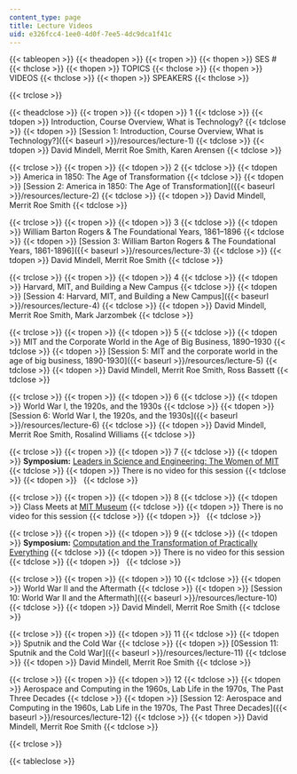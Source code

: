 ```yaml
---
content_type: page
title: Lecture Videos
uid: e326fcc4-1ee0-4d0f-7ee5-4dc9dca1f41c
---
```


{{< tableopen >}}
{{< theadopen >}}
{{< tropen >}}
{{< thopen >}}
SES #
{{< thclose >}}
{{< thopen >}}
TOPICS
{{< thclose >}}
{{< thopen >}}
VIDEOS
{{< thclose >}}
{{< thopen >}}
SPEAKERS
{{< thclose >}}

{{< trclose >}}

{{< theadclose >}}
{{< tropen >}}
{{< tdopen >}}
1
{{< tdclose >}}
{{< tdopen >}}
Introduction, Course Overview, What is Technology?
{{< tdclose >}}
{{< tdopen >}}
[Session 1: Introduction, Course Overview, What is Technology?]({{< baseurl >}}/resources/lecture-1)
{{< tdclose >}}
{{< tdopen >}}
David Mindell, Merrit Roe Smith, Karen Arensen
{{< tdclose >}}

{{< trclose >}}
{{< tropen >}}
{{< tdopen >}}
2
{{< tdclose >}}
{{< tdopen >}}
America in 1850: The Age of Transformation
{{< tdclose >}}
{{< tdopen >}}
[Session 2: America in 1850: The Age of Transformation]({{< baseurl >}}/resources/lecture-2)
{{< tdclose >}}
{{< tdopen >}}
David Mindell, Merrit Roe Smith
{{< tdclose >}}

{{< trclose >}}
{{< tropen >}}
{{< tdopen >}}
3
{{< tdclose >}}
{{< tdopen >}}
William Barton Rogers & The Foundational Years, 1861–1896
{{< tdclose >}}
{{< tdopen >}}
[Session 3: William Barton Rogers & The Foundational Years, 1861-1896]({{< baseurl >}}/resources/lecture-3)
{{< tdclose >}}
{{< tdopen >}}
David Mindell, Merrit Roe Smith
{{< tdclose >}}

{{< trclose >}}
{{< tropen >}}
{{< tdopen >}}
4
{{< tdclose >}}
{{< tdopen >}}
Harvard, MIT, and Building a New Campus
{{< tdclose >}}
{{< tdopen >}}
[Session 4: Harvard, MIT, and Building a New Campus]({{< baseurl >}}/resources/lecture-4)
{{< tdclose >}}
{{< tdopen >}}
David Mindell, Merrit Roe Smith, Mark Jarzombek
{{< tdclose >}}

{{< trclose >}}
{{< tropen >}}
{{< tdopen >}}
5
{{< tdclose >}}
{{< tdopen >}}
MIT and the Corporate World in the Age of Big Business, 1890–1930
{{< tdclose >}}
{{< tdopen >}}
[Session 5: MIT and the corporate world in the age of big business, 1890-1930]({{< baseurl >}}/resources/lecture-5)
{{< tdclose >}}
{{< tdopen >}}
David Mindell, Merrit Roe Smith, Ross Bassett
{{< tdclose >}}

{{< trclose >}}
{{< tropen >}}
{{< tdopen >}}
6
{{< tdclose >}}
{{< tdopen >}}
World War I, the 1920s, and the 1930s
{{< tdclose >}}
{{< tdopen >}}
[Session 6: World War I, the 1920s, and the 1930s]({{< baseurl >}}/resources/lecture-6)
{{< tdclose >}}
{{< tdopen >}}
David Mindell, Merrit Roe Smith, Rosalind Williams
{{< tdclose >}}

{{< trclose >}}
{{< tropen >}}
{{< tdopen >}}
7
{{< tdclose >}}
{{< tdopen >}}
**Symposium:** [Leaders in Science and Engineering: The Women of MIT](http://mit150.mit.edu/symposia/leaders-science-engineering.html)
{{< tdclose >}}
{{< tdopen >}}
There is no video for this session
{{< tdclose >}}
{{< tdopen >}}
 
{{< tdclose >}}

{{< trclose >}}
{{< tropen >}}
{{< tdopen >}}
8
{{< tdclose >}}
{{< tdopen >}}
Class Meets at [MIT Museum](http://web.mit.edu/museum/)
{{< tdclose >}}
{{< tdopen >}}
There is no video for this session
{{< tdclose >}}
{{< tdopen >}}
 
{{< tdclose >}}

{{< trclose >}}
{{< tropen >}}
{{< tdopen >}}
9
{{< tdclose >}}
{{< tdopen >}}
**Symposium:** [Computation and the Transformation of Practically Everything](http://mit150.mit.edu/symposia/computation-transformation.html)
{{< tdclose >}}
{{< tdopen >}}
There is no video for this session
{{< tdclose >}}
{{< tdopen >}}
 
{{< tdclose >}}

{{< trclose >}}
{{< tropen >}}
{{< tdopen >}}
10
{{< tdclose >}}
{{< tdopen >}}
World War II and the Aftermath
{{< tdclose >}}
{{< tdopen >}}
[Session 10: World War II and the Aftermath]({{< baseurl >}}/resources/lecture-10)
{{< tdclose >}}
{{< tdopen >}}
David Mindell, Merrit Roe Smith
{{< tdclose >}}

{{< trclose >}}
{{< tropen >}}
{{< tdopen >}}
11
{{< tdclose >}}
{{< tdopen >}}
Sputnik and the Cold War
{{< tdclose >}}
{{< tdopen >}}
[0Session 11: Sputnik and the Cold War]({{< baseurl >}}/resources/lecture-11)
{{< tdclose >}}
{{< tdopen >}}
David Mindell, Merrit Roe Smith
{{< tdclose >}}

{{< trclose >}}
{{< tropen >}}
{{< tdopen >}}
12
{{< tdclose >}}
{{< tdopen >}}
Aerospace and Computing in the 1960s, Lab Life in the 1970s, The Past Three Decades
{{< tdclose >}}
{{< tdopen >}}
[Session 12: Aerospace and Computing in the 1960s, Lab Life in the 1970s, The Past Three Decades]({{< baseurl >}}/resources/lecture-12)
{{< tdclose >}}
{{< tdopen >}}
David Mindell, Merrit Roe Smith
{{< tdclose >}}

{{< trclose >}}

{{< tableclose >}}